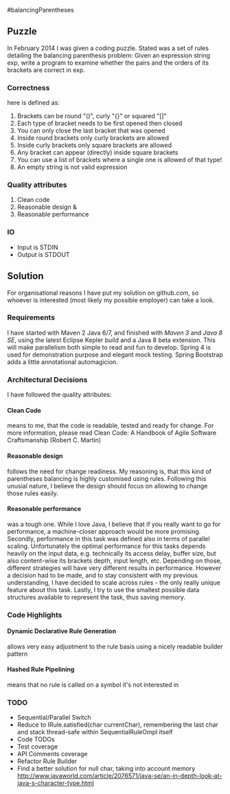 #balancingParentheses

## Puzzle
In February 2014 I was given a coding puzzle. Stated was a set of rules detailing the balancing parenthesis problem: Given an expression string exp, write a program to examine whether the pairs and the orders of its brackets are correct in exp.

### Correctness
here is defined as: 

1. Brackets can be round "()", curly "{}" or squared "[]"
2. Each type of bracket needs to be first opened then closed
3. You can only close the last bracket that was opened
4. Inside round brackets only curly brackets are allowed
5. Inside curly brackets only square brackets are allowed
6. Any bracket can appear (directly) inside square brackets
7. You can use a list of brackets where a single one is allowed of that type!
8. An empty string is not valid expression

### Quality attributes

1. Clean code
2. Reasonable design &
3. Reasonable performance

### IO

+ Input is STDIN
+ Output is STDOUT

## Solution

For organisational reasons I have put my solution on github.com, so whoever is interested (most likely my possible employer) can take a look.

### Requirements
I have started with Maven 2 Java 6/7, and finished with *Maven 3* and *Java 8 SE*, using the latest Eclipse Kepler build and a Java 8 beta extension. This will make parallelism both simple to read and fun to develop. Spring 4 is used for demonstration purpose and elegant mock testing. Spring Bootstrap adds a little annotational automagicion.

### Architectural Decisions

I have followed the quality attributes:
#### Clean Code
means to me, that the code is readable, tested and ready for change. For more information, please read Clean Code: A Handbook of Agile Software Craftsmanship (Robert C. Martin)
#### Reasonable design
follows the need for change readiness. My reasoning is, that this kind of parentheses balancing is highly customised using rules. Following this unusial nature, I believe the design should focus on allowing to change those rules easily.
#### Reasonable performance
was a tough one. While I love Java, I believe that if you really want to go for performance, a machine-closer approach would be more promising. Secondly, performance in this task was defined also in terms of parallel scaling. Unfortunately the optimal performance for this tasks depends heavily on the input data, e.g. technically its access delay, buffer size, but also content-wise its brackets depth, input length, etc. Depending on those, different strategies will have very different results in performance. However a decision had to be made, and to stay consistent with my previous understanding, I have decided to scale across rules - the only really unique feature about this task. Lastly, I try to use the smallest possible data structures available to represent the task, thus saving memory. 

### Code Highlights

#### Dynamic Declarative Rule Generation
allows very easy adjustment to the rule basis using a nicely readable builder pattern
#### Hashed Rule Pipelining
means that no rule is called on a symbol it's not interested in

### TODO
+ Sequential/Parallel Switch
+ Reduce to IRule.satisfied(char currentChar), remembering the last char and stack thread-safe within SequentialRuleOmpl itself
+ Code TODOs
+ Test coverage
+ API Comments coverage
+ Refactor Rule Builder
+ Find a better solution for null char, taking into account memory http://www.javaworld.com/article/2076571/java-se/an-in-depth-look-at-java-s-character-type.html